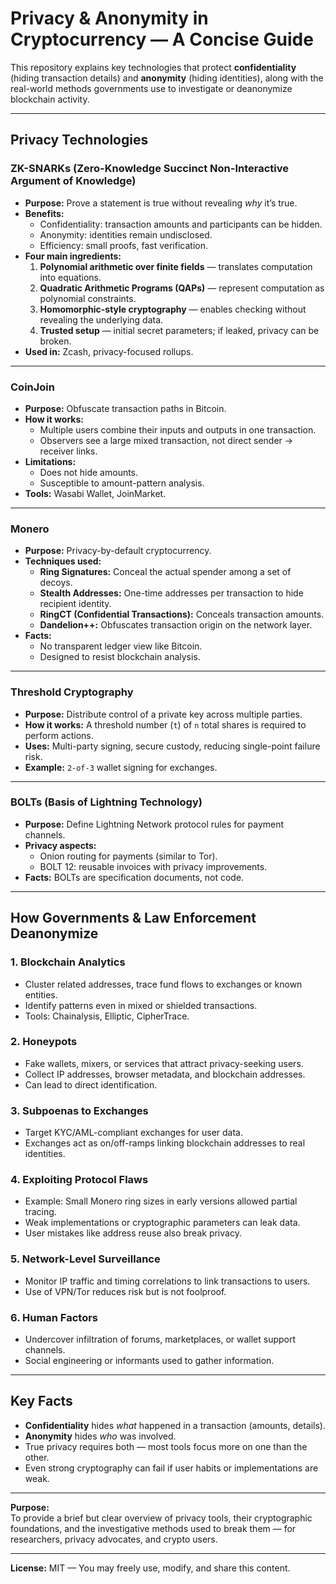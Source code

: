 # Privacy & Anonymity in Cryptocurrency — A Concise Guide

This repository explains key technologies that protect **confidentiality** (hiding transaction details) and **anonymity** (hiding identities), along with the real-world methods governments use to investigate or deanonymize blockchain activity.

---

## Privacy Technologies

### **ZK-SNARKs** (Zero-Knowledge Succinct Non-Interactive Argument of Knowledge)
- **Purpose:** Prove a statement is true without revealing *why* it’s true.
- **Benefits:**  
  - Confidentiality: transaction amounts and participants can be hidden.  
  - Anonymity: identities remain undisclosed.  
  - Efficiency: small proofs, fast verification.  
- **Four main ingredients:**
  1. **Polynomial arithmetic over finite fields** — translates computation into equations.
  2. **Quadratic Arithmetic Programs (QAPs)** — represent computation as polynomial constraints.
  3. **Homomorphic-style cryptography** — enables checking without revealing the underlying data.
  4. **Trusted setup** — initial secret parameters; if leaked, privacy can be broken.
- **Used in:** Zcash, privacy-focused rollups.

---

### **CoinJoin**
- **Purpose:** Obfuscate transaction paths in Bitcoin.
- **How it works:**
  - Multiple users combine their inputs and outputs in one transaction.
  - Observers see a large mixed transaction, not direct sender → receiver links.
- **Limitations:**  
  - Does not hide amounts.  
  - Susceptible to amount-pattern analysis.  
- **Tools:** Wasabi Wallet, JoinMarket.

---

### **Monero**
- **Purpose:** Privacy-by-default cryptocurrency.
- **Techniques used:**
  - **Ring Signatures:** Conceal the actual spender among a set of decoys.
  - **Stealth Addresses:** One-time addresses per transaction to hide recipient identity.
  - **RingCT (Confidential Transactions):** Conceals transaction amounts.
  - **Dandelion++:** Obfuscates transaction origin on the network layer.
- **Facts:**  
  - No transparent ledger view like Bitcoin.  
  - Designed to resist blockchain analysis.

---

### **Threshold Cryptography**
- **Purpose:** Distribute control of a private key across multiple parties.
- **How it works:** A threshold number (`t`) of `n` total shares is required to perform actions.
- **Uses:** Multi-party signing, secure custody, reducing single-point failure risk.
- **Example:** `2-of-3` wallet signing for exchanges.

---

### **BOLTs** (Basis of Lightning Technology)
- **Purpose:** Define Lightning Network protocol rules for payment channels.
- **Privacy aspects:**  
  - Onion routing for payments (similar to Tor).  
  - BOLT 12: reusable invoices with privacy improvements.
- **Facts:** BOLTs are specification documents, not code.

---

## How Governments & Law Enforcement Deanonymize

### **1. Blockchain Analytics**
- Cluster related addresses, trace fund flows to exchanges or known entities.
- Identify patterns even in mixed or shielded transactions.
- Tools: Chainalysis, Elliptic, CipherTrace.

### **2. Honeypots**
- Fake wallets, mixers, or services that attract privacy-seeking users.
- Collect IP addresses, browser metadata, and blockchain addresses.
- Can lead to direct identification.

### **3. Subpoenas to Exchanges**
- Target KYC/AML-compliant exchanges for user data.
- Exchanges act as on/off-ramps linking blockchain addresses to real identities.

### **4. Exploiting Protocol Flaws**
- Example: Small Monero ring sizes in early versions allowed partial tracing.
- Weak implementations or cryptographic parameters can leak data.
- User mistakes like address reuse also break privacy.

### **5. Network-Level Surveillance**
- Monitor IP traffic and timing correlations to link transactions to users.
- Use of VPN/Tor reduces risk but is not foolproof.

### **6. Human Factors**
- Undercover infiltration of forums, marketplaces, or wallet support channels.
- Social engineering or informants used to gather information.

---

## Key Facts
- **Confidentiality** hides *what* happened in a transaction (amounts, details).
- **Anonymity** hides *who* was involved.
- True privacy requires both — most tools focus more on one than the other.
- Even strong cryptography can fail if user habits or implementations are weak.

---

**Purpose:**  
To provide a brief but clear overview of privacy tools, their cryptographic foundations, and the investigative methods used to break them — for researchers, privacy advocates, and crypto users.

---

**License:** MIT — You may freely use, modify, and share this content.

